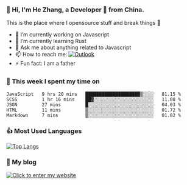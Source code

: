 ### 👋 Hi, I'm He Zhang, a Developer 🚀 from China.

This is the place where I opensource stuff and break things :rofl:

- 🔭  I’m currently working on Javascript
- 🌱  I’m currently learning Rust
- 💬  Ask me about anything related to Javascript
- 📫  How to reach me: [![Outlook](https://img.shields.io/badge/-Outlook-0078D4?style=flat&logo=Microsoft-Outlook&logoColor=white)](mailto:zhanghecool@outlook.com)
- ⚡  Fun fact: I am a father

### 💪 This week I spent my time on 
<!--START_SECTION:waka-->
```text
JavaScript   9 hrs 20 mins   ████████████████████▒░░░░   81.15 % 
SCSS         1 hr 16 mins    ██▓░░░░░░░░░░░░░░░░░░░░░░   11.08 % 
JSON         27 mins         █░░░░░░░░░░░░░░░░░░░░░░░░   04.03 % 
HTML         11 mins         ▒░░░░░░░░░░░░░░░░░░░░░░░░   01.72 % 
Markdown     7 mins          ▒░░░░░░░░░░░░░░░░░░░░░░░░   01.02 % 
```
<!--END_SECTION:waka-->

### 👍 Most Used Languages
[![Top Langs](https://github-readme-stats.vercel.app/api/top-langs/?username=zhanghecool&layout=compact)](https://zhanghe.cool)

### 🌈 My blog 
[![Click to enter my website](https://cdn.jsdelivr.net/gh/zhanghecool/assets/images/gif/zhanghecools.gif)](https://zhanghe.cool)

